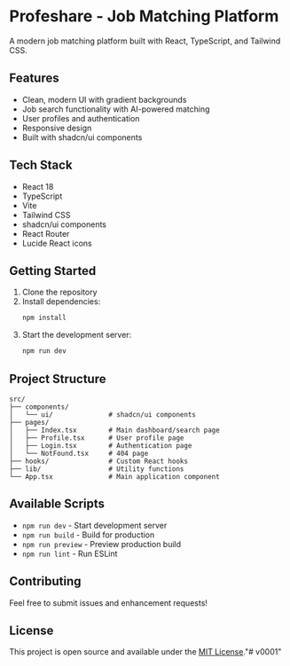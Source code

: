 # Profeshare - Job Matching Platform

A modern job matching platform built with React, TypeScript, and Tailwind CSS.

## Features

- Clean, modern UI with gradient backgrounds
- Job search functionality with AI-powered matching
- User profiles and authentication
- Responsive design
- Built with shadcn/ui components

## Tech Stack

- React 18
- TypeScript
- Vite
- Tailwind CSS
- shadcn/ui components
- React Router
- Lucide React icons

## Getting Started

1. Clone the repository
2. Install dependencies:
   ```bash
   npm install
   ```
3. Start the development server:
   ```bash
   npm run dev
   ```

## Project Structure

```
src/
├── components/
│   └── ui/              # shadcn/ui components
├── pages/
│   ├── Index.tsx        # Main dashboard/search page
│   ├── Profile.tsx      # User profile page
│   ├── Login.tsx        # Authentication page
│   └── NotFound.tsx     # 404 page
├── hooks/               # Custom React hooks
├── lib/                 # Utility functions
└── App.tsx              # Main application component
```

## Available Scripts

- `npm run dev` - Start development server
- `npm run build` - Build for production
- `npm run preview` - Preview production build
- `npm run lint` - Run ESLint

## Contributing

Feel free to submit issues and enhancement requests!

## License

This project is open source and available under the [MIT License](LICENSE)."# v0001" 
